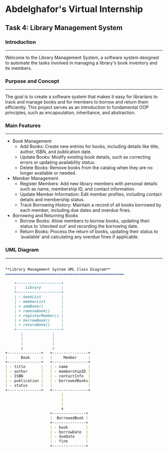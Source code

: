 # Abdelghafor's Virtual Internship

## Task 4: Library Management System
### Introduction
---------------

Welcome to the Library Management System, a software system designed to automate the tasks involved in managing a library's book inventory and its members.

### Purpose and Concept
-----------------------

The goal is to create a software system that makes it easy for librarians to track and manage books and for members to borrow and return them efficiently. This project serves as an introduction to fundamental OOP principles, such as encapsulation, inheritance, and abstraction.

### Main Features
-----------------

* Book Management
    + Add Books: Create new entries for books, including details like title, author, ISBN, and publication date.
    + Update Books: Modify existing book details, such as correcting errors or updating availability status.
    + Delete Books: Remove books from the catalog when they are no longer available or needed.
* Member Management
    + Register Members: Add new library members with personal details such as name, membership ID, and contact information.
    + Update Member Information: Edit member profiles, including contact details and membership status.
    + Track Borrowing History: Maintain a record of all books borrowed by each member, including due dates and overdue fines.
* Borrowing and Returning Books
    + Borrow Books: Allow members to borrow books, updating their status to ‘checked out’ and recording the borrowing date.
    + Return Books: Process the return of books, updating their status to ‘available’ and calculating any overdue fines if applicable.

### UML Diagram
---------------

```markdown

**Library Management System UML Class Diagram**
=====================================================

    +--------------------+
    |    Library         |
    +--------------------+
    | - bookList         |
    | - memberList       |
    | + addBook()        |
    | + removeBook()     |
    | + registerMember() |
    | + borrowBook()     |
    | + returnBook()     |
    +--------------------+
       |             |
       |             | 
       |             |
       v             v
+---------------+   +----------------+
|      Book     |   |     Member     |
+---------------+   +----------------+
| - title       |   | - name         |
| - author      |   | - membershipID |
| - ISBN        |   | - contactInfo  |
| - publication |   | - borrowedBooks|
| - status      |   |                |
+---------------+   +----------------+
                         |
                         | 
                         |
                         v
                    +---------------+
                    |  BorrowedBook |
                    +---------------+
                    | - book        |
                    | - borrowDate  |
                    | - dueDate     |
                    | - fine        |
                    +---------------+